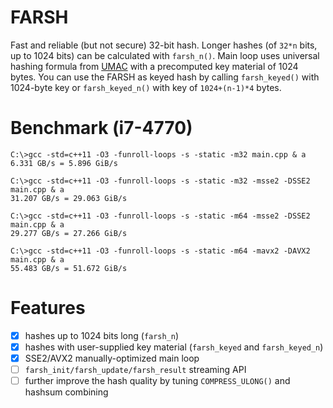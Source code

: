 # FARSH
Fast and reliable (but not secure) 32-bit hash. Longer hashes (of `32*n` bits, up to 1024 bits) can be calculated with `farsh_n()`. Main loop uses universal hashing formula from [UMAC](en.wikipedia.org/wiki/UMAC) with a precomputed key material of 1024 bytes. You can use the FARSH as keyed hash by calling `farsh_keyed()` with 1024-byte key or `farsh_keyed_n()` with key of `1024+(n-1)*4` bytes.

# Benchmark (i7-4770)
```
C:\>gcc -std=c++11 -O3 -funroll-loops -s -static -m32 main.cpp & a
6.331 GB/s = 5.896 GiB/s

C:\>gcc -std=c++11 -O3 -funroll-loops -s -static -m32 -msse2 -DSSE2 main.cpp & a
31.207 GB/s = 29.063 GiB/s

C:\>gcc -std=c++11 -O3 -funroll-loops -s -static -m64 -msse2 -DSSE2 main.cpp & a
29.277 GB/s = 27.266 GiB/s

C:\>gcc -std=c++11 -O3 -funroll-loops -s -static -m64 -mavx2 -DAVX2 main.cpp & a
55.483 GB/s = 51.672 GiB/s
```

# Features
- [x] hashes up to 1024 bits long (`farsh_n`)
- [x] hashes with user-supplied key material (`farsh_keyed` and `farsh_keyed_n`)
- [x] SSE2/AVX2 manually-optimized main loop
- [ ] `farsh_init/farsh_update/farsh_result` streaming API
- [ ] further improve the hash quality by tuning `COMPRESS_ULONG()` and hashsum combining
